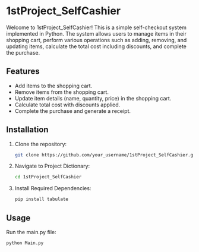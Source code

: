 # 1stProject_SelfCashier

Welcome to 1stProject_SelfCashier! This is a simple self-checkout system implemented in Python. The system allows users to manage items in their shopping cart, perform various operations such as adding, removing, and updating items, calculate the total cost including discounts, and complete the purchase.

## Features

- Add items to the shopping cart.
- Remove items from the shopping cart.
- Update item details (name, quantity, price) in the shopping cart.
- Calculate total cost with discounts applied.
- Complete the purchase and generate a receipt.

## Installation

1. Clone the repository:
   ```bash
   git clone https://github.com/your_username/1stProject_SelfCashier.git
2. Navigate to Project Dictionary:
   ```bash
   cd 1stProject_SelfCashier
3. Install Required Dependencies:
   ```bash
   pip install tabulate

## Usage
Run the main.py file:
```bash
python Main.py
